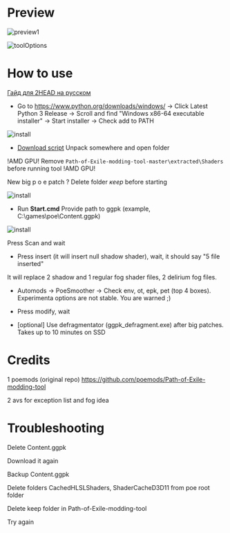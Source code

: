 # Preview
![preview1](https://cdn.discordapp.com/attachments/689969482520723464/694654776432132116/unknown.png)

![toolOptions](https://cdn.discordapp.com/attachments/689969482520723464/693919200841826365/unknown.png)

# How to use

[Гайд для 2HEAD на русском](https://youtu.be/JfGD9HfGwp4)

* Go to https://www.python.org/downloads/windows/ -> Click Latest Python 3 Release -> Scroll and find "Windows x86-64 executable installer" -> Start installer -> Check add to PATH

![install](https://i.imgur.com/WGL3CSw.png)

* [Download script](https://github.com/vadash/Path-of-Exile-modding-tool/archive/master.zip) Unpack somewhere and open folder

!AMD GPU! Remove `Path-of-Exile-modding-tool-master\extracted\Shaders` before running tool !AMD GPU!

New big p o e patch ? Delete folder *кeeр* before starting

![install](https://i.imgur.com/5fpbdHL.png)

* Run **Start.cmd** Provide path to ggpk (example, C:\games\poe\Content.ggpk)

![install](https://i.imgur.com/QFt4iM1.png)

Press Scan and wait

* Press insert (it will insert null shadow shader), wait, it should say "5 file inserted"

It will replace 2 shadow and 1 regular fog shader files, 2 delirium fog files.

* Automods -> PoeSmoother -> Check env, ot, epk, pet (top 4 boxes). Experimenta options are not stable. You are warned ;)

* Press modify, wait

* [optional] Use defragmentator (ggpk_defragment.exe) after big patches. Takes up to 10 minutes on SSD

# Credits

1 poemods (original repo)
https://github.com/poemods/Path-of-Exile-modding-tool

2 avs for exception list and fog idea

# Troubleshooting

Delete Content.ggpk

Download it again

Backup Content.ggpk

Delete folders CachedHLSLShaders, ShaderCacheD3D11 from poe root folder

Delete keep folder in Path-of-Exile-modding-tool

Try again
